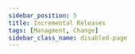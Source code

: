 ```yaml
---
sidebar_position: 5
title: Incremental Releases
tags: [Managment, Change]
sidebar_class_name: disabled-page
---
```


